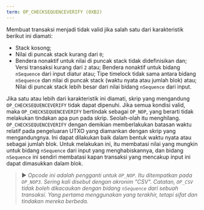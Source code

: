 ```yaml
---
term: OP_CHECKSEQUENCEVERIFY (0XB2)
---
```


Membuat transaksi menjadi tidak valid jika salah satu dari karakteristik berikut ini diamati:
* Stack kosong;
* Nilai di puncak stack kurang dari `0`;
* Bendera nonaktif untuk nilai di puncak stack tidak didefinisikan dan; Versi transaksi kurang dari `2` atau; Bendera nonaktif untuk bidang `nSequence` dari input diatur atau; Tipe timelock tidak sama antara bidang `nSequence` dan nilai di puncak stack (waktu nyata atau jumlah blok) atau; Nilai di puncak stack lebih besar dari nilai bidang `nSequence` dari input.

Jika satu atau lebih dari karakteristik ini diamati, skrip yang mengandung `OP_CHECKSEQUENCEVERIFY` tidak dapat dipenuhi. Jika semua kondisi valid, maka `OP_CHECKSEQUENCEVERIFY` bertindak sebagai `OP_NOP`, yang berarti tidak melakukan tindakan apa pun pada skrip. Seolah-olah itu menghilang. `OP_CHECKSEQUENCEVERIFY` dengan demikian memberlakukan batasan waktu relatif pada pengeluaran UTXO yang diamankan dengan skrip yang mengandungnya. Ini dapat dilakukan baik dalam bentuk waktu nyata atau sebagai jumlah blok. Untuk melakukan ini, itu membatasi nilai yang mungkin untuk bidang `nSequence` dari input yang menghabiskannya, dan bidang `nSequence` ini sendiri membatasi kapan transaksi yang mencakup input ini dapat dimasukkan dalam blok.

> ► *Opcode ini adalah pengganti untuk `OP_NOP`. Itu ditempatkan pada `OP_NOP3`. Sering kali disebut dengan akronim "CSV". Catatan, `OP_CSV` tidak boleh dikacaukan dengan bidang `nSequence` dari sebuah transaksi. Yang pertama menggunakan yang terakhir, tetapi sifat dan tindakan mereka berbeda.*